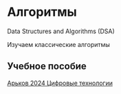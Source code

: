 # Алгоритмы
Data Structures and Algorithms (DSA)

Изучаем классические алгоритмы

## Учебное пособие

[Арьков 2024 Цифровые технологии](https://ridero.ru/books/cifrovye_tekhnologii_i_iskusstvennyi_intellekt/)

